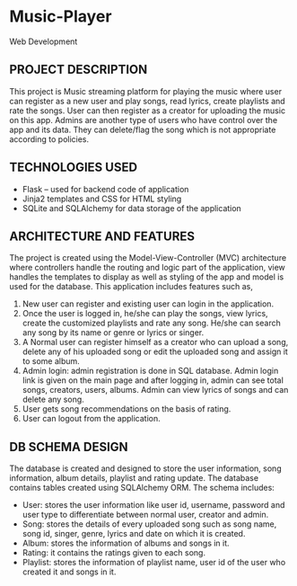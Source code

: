 # Music-Player
Web Development
## PROJECT DESCRIPTION
This project is Music streaming platform for playing the music where user can register as a new user and play songs, read lyrics, create playlists and rate the songs. User can then register as a creator for uploading the music on this app. Admins are another type of users who have control over the app and its data. They can delete/flag the song which is not appropriate according to policies.

## TECHNOLOGIES USED
*	Flask – used for backend code of application
*	Jinja2 templates and CSS for HTML styling
*	SQLite and SQLAlchemy for data storage of the application

## ARCHITECTURE AND FEATURES
The project is created using the Model-View-Controller (MVC) architecture where controllers handle the routing and logic part of the application, view handles the templates to display as well as styling of the app and model is used for the database. 
This application includes features such as,
1. New user can register and existing user can login in the application.
2.	Once the user is logged in, he/she can play the songs, view lyrics, create the customized playlists and rate any song. He/she can search any song by its name or genre or lyrics or singer.
3.	A Normal user can register himself as a creator who can upload a song, delete any of his uploaded song or edit the uploaded song and assign it to some album.
4.	Admin login: admin registration is done in SQL database. Admin login link is given on the main page and after logging in, admin can see total songs, creators, users, albums. Admin can view lyrics of songs and can delete any song.
5.	User gets song recommendations on the basis of rating.
6.	User can logout from the application.

## DB SCHEMA DESIGN
The database is created and designed to store the user information, song information, album details, playlist and rating update. The database contains tables created using SQLAlchemy ORM. The schema includes:
*	User: stores the user information like user id, username, password and user type to differentiate between normal user, creator and admin.
*	Song: stores the details of every uploaded song such as song name, song id, singer, genre, lyrics and date on which it is created.
*	Album: stores the information of albums and songs in it.
*	Rating: it contains the ratings given to each song.
*	Playlist: stores the information of playlist name, user id of the user who created it and songs in it.
